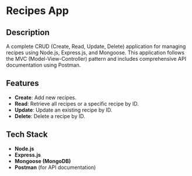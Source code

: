 # Recipes App

## Description
A complete CRUD (Create, Read, Update, Delete) application for managing recipes using Node.js, Express.js, and Mongoose. This application follows the MVC (Model-View-Controller) pattern and includes comprehensive API documentation using Postman.

## Features
- **Create**: Add new recipes.
- **Read**: Retrieve all recipes or a specific recipe by ID.
- **Update**: Update an existing recipe by ID.
- **Delete**: Delete a recipe by ID.

## Tech Stack
- **Node.js**
- **Express.js**
- **Mongoose (MongoDB)**
- **Postman** (for API documentation)
